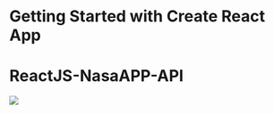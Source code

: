 # Getting Started with Create React App
# ReactJS-NasaAPP-API

![](https://github.com/muratavci05/ReactJS-NasaAPP-API/blob/0bca56c619b91fcd14196184caad71f3a13672ca/src/assets/view.gif)
